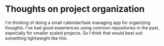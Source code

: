 # Thoughts on project organization

I'm thinking of doing a small calendar/task managing app for organizing
thoughts. I've had good experiences using common repositories in the past,
especially for smaller scaled projects. So I think that would best suit
something lightweight like this.
